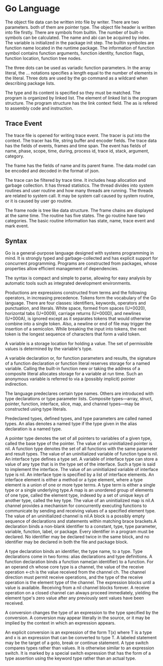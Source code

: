 # Go Language

The object file data can be written into file by writer. There are two parameters. both of them are pointer type. The object file header is written into file firstly. There are symbols from builtin. The number of built-in symbols can be calculated. The name and abi can be acquired by index. The variable is initialized in the package init step. The builtin symboles are function name located in the runtime package. The information of function symbol contains function arguments, function identity, function flags, function location, function tree nodes.

The three dots can be used as variadic function parameters. In the array literal, the ... notations specifies a length equal to the number of elements in the literal. Three dots are used by the go command as a wildcard when describing package lists. 

The type and its content is specified so they must be matched. The program is organized by linked list. The element of linked list is the program structure. The program structure has the link context field. The as is refered to assembly code and instruction. 

## Trace Event

The trace file is opened for writing trace event. The tracer is put into the context. The tracer has file, string buffer and encoder fields. The trace data has the fields of events, frames and time span. The event has fields of name, phase, scope, time, during, process id, trace id, stack, argument, category.

The frame has the fields of name and its parent frame. The data model can be encoded and decoded in the format of json. 

The trace can be filtered by trace time. It includes heap allocation and garbage collection. It has thread statistics. The thread divides into system routines and user routine and how many threads are running. The threads are related to system call. It may be system call caused by system routine, or it is caused by user go routine. 

The frame node is tree like data structure. The frame chains are displayed at the same time. The routine has five states. The go routine have two categories. The basic routine information has state, name, trace event and mark event. 

## Syntax

Go is a general-purpose language designed with systems programming in mind. It is strongly typed and garbage-collected and has explicit support for concurrent programming. Programs are constructed from packages, whose properties allow efficient management of dependencies.

The syntax is compact and simple to parse, allowing for easy analysis by automatic tools such as integrated development environments.

Productions are expressions constructed from terms and the following operators, in increasing precedence. Tokens form the vocabulary of the Go language. There are four classes: identifiers, keywords, operators and punctuation, and literals. White space, formed from spaces (U+0020), horizontal tabs (U+0009), carriage returns (U+000D), and newlines (U+000A), is ignored except as it separates tokens that would otherwise combine into a single token. Also, a newline or end of file may trigger the insertion of a semicolon. While breaking the input into tokens, the next token is the longest sequence of characters that form a valid token.

A variable is a storage location for holding a value. The set of permissible values is determined by the variable's type.

A variable declaration or, for function parameters and results, the signature of a function declaration or function literal reserves storage for a named variable. Calling the built-in function new or taking the address of a composite literal allocates storage for a variable at run time. Such an anonymous variable is referred to via a (possibly implicit) pointer indirection.

The language predeclares certain type names. Others are introduced with type declarations or type parameter lists. Composite types—array, struct, pointer, function, interface, slice, map, and channel types—may be constructed using type literals.

Predeclared types, defined types, and type parameters are called named types. An alias denotes a named type if the type given in the alias declaration is a named type.

A pointer type denotes the set of all pointers to variables of a given type, called the base type of the pointer. The value of an uninitialized pointer is nil. A function type denotes the set of all functions with the same parameter and result types. The value of an uninitialized variable of function type is nil. An interface type defines a type set. A variable of interface type can store a value of any type that is in the type set of the interface. Such a type is said to implement the interface. The value of an uninitialized variable of interface type is nil. An interface type is specified by a list of interface elements. An interface element is either a method or a type element, where a type element is a union of one or more type terms. A type term is either a single type or a single underlying type.A map is an unordered group of elements of one type, called the element type, indexed by a set of unique keys of another type, called the key type. The value of an uninitialized map is nil.A channel provides a mechanism for concurrently executing functions to communicate by sending and receiving values of a specified element type. The value of an uninitialized channel is nil.A block is a possibly empty sequence of declarations and statements within matching brace brackets.A declaration binds a non-blank identifier to a constant, type, type parameter, variable, function, label, or package. Every identifier in a program must be declared. No identifier may be declared twice in the same block, and no identifier may be declared in both the file and package block.

A type declaration binds an identifier, the type name, to a type. Type declarations come in two forms: alias declarations and type definitions. A function declaration binds a function name(an identifier) to a function. For an operand ch whose core type is a channel, the value of the receive operation <-ch is the value received from the channel ch. The channel direction must permit receive operations, and the type of the receive operation is the element type of the channel. The expression blocks until a value is available. Receiving from a nil channel blocks forever. A receive operation on a closed channel can always proceed immediately, yielding the element type's zero value after any previously sent values have been received.

A conversion changes the type of an expression to the type specified by the conversion. A conversion may appear literally in the source, or it may be implied by the context in which an expression appears.

An explicit conversion is an expression of the form T(x) where T is a type and x is an expression that can be converted to type T. A labeled statement may be the target of a goto, break or continue statement. A type switch compares types rather than values. It is otherwise similar to an expression switch. It is marked by a special switch expression that has the form of a type assertion using the keyword type rather than an actual type. 
